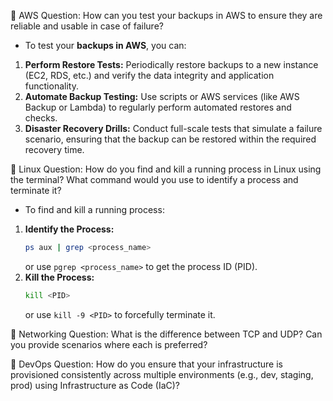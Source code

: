 🔸 AWS Question:
How can you test your backups in AWS to ensure they are reliable and usable in case of failure?
- To test your **backups in AWS**, you can:
1. **Perform Restore Tests:** Periodically restore backups to a new instance (EC2, RDS, etc.) and verify the data integrity and application functionality.
2. **Automate Backup Testing:** Use scripts or AWS services (like AWS Backup or Lambda) to regularly perform automated restores and checks.
3. **Disaster Recovery Drills:** Conduct full-scale tests that simulate a failure scenario, ensuring that the backup can be restored within the required recovery time.


🔸 Linux Question:
How do you find and kill a running process in Linux using the terminal? What command would you use to identify a process and terminate it?
- To find and kill a running process:
1. **Identify the Process:**
   ```bash
   ps aux | grep <process_name>
   ```
   or use `pgrep <process_name>` to get the process ID (PID).
2. **Kill the Process:**
   ```bash
   kill <PID>
   ```
   or use `kill -9 <PID>` to forcefully terminate it.


🔸 Networking Question:
What is the difference between TCP and UDP? Can you provide scenarios where each is preferred?

🔸 DevOps Question:
How do you ensure that your infrastructure is provisioned consistently across multiple environments (e.g., dev, staging, prod) using Infrastructure as Code (IaC)?



